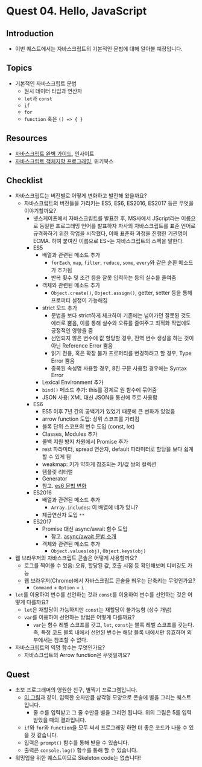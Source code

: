 # Quest 04. Hello, JavaScript


## Introduction
* 이번 퀘스트에서는 자바스크립트의 기본적인 문법에 대해 알아볼 예정입니다.

## Topics
* 기본적인 자바스크립트 문법
  * 원시 데이터 타입과 연산자
  * `let`과 `const`
  * `if`
  * `for`
  * `function` 혹은 `() => { }`

## Resources
* [자바스크립트 완벽 가이드](http://www.yes24.com/24/Goods/8275120?Acode=101), 인사이트
* [자바스크립트 객체지향 프로그래밍](http://www.yes24.com/24/Goods/7276246?Acode=101), 위키북스

## Checklist
* 자바스크립트는 버전별로 어떻게 변화하고 발전해 왔을까요?
  * 자바스크립트의 버전들을 가리키는 ES5, ES6, ES2016, ES2017 등은 무엇을 이야기할까요?
    * 넷스케이프에서 자바스크립트를 발표한 후, MS사에서 JScript라는 이름으로 동일한 프로그래밍 언어를 발표하자
    자사의 자바스크립트를 표준 언어로 규격화하기 위한 작업을 시작했다, 이때 표준화 과정을 진행한 기관명이 ECMA.
    하여 붙여진 이름으로 ES~는 자바스크립트의 스펙을 말한다.
    * ES5
      * 배열과 관련된 메소드 추가
        * `forEach`, `map`, `filter`, `reduce`, `some`, `every`와 같은 순환 메소드가 추가됨
        * 반복 횟수 및 조건 등을 잘못 입력하는 등의 실수를 줄여줌
      * 객체와 관련된 메소드 추가
        * `Object.create()`, `Object.assign()`, getter, setter 등을 통해 프로퍼티 설정이 가능해짐 
      * strict 모드 추가
        * 문법을 보다 strict하게 체크하여 기존에는 넘어가던 잘못된 것도 에러로 뿜음, 이를 통해 실수와 오류를 줄여주고 최적화 작업에도 긍정적인 영향을 줌
        * 선언되지 않은 변수에 값 할당할 경우, 전역 변수 생성을 하는 것이 아닌 Reference Error 뿜음
        * 읽기 전용, 혹은 확장 불가 프로퍼티를 변경하려고 할 경우, Type Error 뿜음
        * 중복된 속성명 사용할 경우, 8진 구문 사용할 경우에는 Syntax Error
      * Lexical Environment 추가
      * `bind()` 메소드 추가: this를 강제로 원 함수에 묶어줌
      * JSON 사용: XML 대신 JSON을 통신에 주로 사용함
    * ES6
      * ES5 이후 7년 간의 공백기가 있었기 때문에 큰 변화가 있었음
      * arrow function 도입: 상위 스코프를 가리킴
      * 블록 단위 스코프의 변수 도입 (const, let)
      * Classes, Modules 추가
      * 콜백 지원 방지 차원에서 Promise 추가
      * rest 파라미터, spread 연산자, default 파라미터로 할당을 보다 쉽게 할 수 있게 됨
      * weakmap: 키가 약하게 참조되는 키/값 쌍의 컬렉션
      * 템플릿 리터럴
      * Generator  
      * 참고. [es6 문법 변화](http://itstory.tk/entry/JavaScript-ES6-%EB%AC%B8%EB%B2%95-%EC%A0%95%EB%A6%AC)
    * ES2016
      * 배열과 관련된 메소드 추가
        *  `Array.includes`: 이 배열에 네가 있니?
      * 제곱연산자 도입 `**`
    * ES2017
      * Promise 대신 async/await 함수 도입
        * 참고. [async/await 문법 소개](https://www.zerocho.com/category/ECMAScript/post/58d142d8e6cda10018195f5a)
      * 객체와 관련된 메소드 추가
        * `Object.values(obj)`, `Object.keys(obj)`
* 웹 브라우저의 자바스크립트 콘솔은 어떻게 사용할까요?
  * 로그를 찍어볼 수 있음: 오류, 할당된 값, 호출 시점 등 확인해보며 디버깅도 가능
  * 웹 브라우저(Chrome)에서 자바스크립트 콘솔을 띄우는 단축키는 무엇인가요?
    * `Command` + `Option` + `i`
* `let`를 이용하여 변수를 선언하는 것과 `const`를 이용하여 변수를 선언하는 것은 어떻게 다를까요?
  * `let`은 재할당이 가능하지만 `const`는 재할당이 불가능함 (상수 개념)
  * `var`를 이용하여 선언하는 방법은 어떻게 다를까요?
    * `var`는 함수 레벨 스코프를 갖고, `let`, `const`는 블록 레벨 스코프를 갖는다. 즉, 특정 코드 블록 내에서 선언된 변수는 해당 블록 내에서만 유효하며
    외부에서는 참조할 수 없다. 
* 자바스크립트의 익명 함수는 무엇인가요?
  * 자바스크립트의 Arrow function은 무엇일까요?

## Quest
* 초보 프로그래머의 영원한 친구, 별찍기 프로그램입니다.
  * [이 그림](jsStars.png)과 같이, 입력한 숫자만큼 삼각형 모양으로 콘솔에 별을 그리는 퀘스트 입니다.
    * 줄 수를 입력받고 그 줄 수만큼 별을 그리면 됩니다. 위의 그림은 5를 입력받았을 때의 결과입니다.
  * `if`와 `for`와 `function`을 모두 써서 프로그래밍 하면 더 좋은 코드가 나올 수 있을 것 같습니다.
  * 입력은 `prompt()` 함수를 통해 받을 수 있습니다.
  * 출력은 `console.log()` 함수를 통해 할 수 있습니다.
* 워밍업을 위한 퀘스트이므로 Skeleton code는 없습니다!
